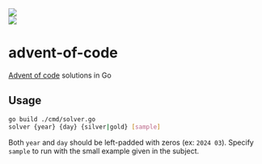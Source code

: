 <div>
    <img src="https://img.shields.io/badge/total_stars%20⭐-02-fcd34d?style=for-the-badge">
    <br />
    <img src="https://img.shields.io/badge/2024%20⭐-02-a8a29e">
</div>

# advent-of-code

[Advent of code](https://adventofcode.com/) solutions in Go

## Usage

```sh
go build ./cmd/solver.go
solver {year} {day} {silver|gold} [sample]
```

Both `year` and `day` should be left-padded with zeros (ex: `2024 03`).
Specify `sample` to run with the small example given in the subject.
